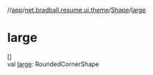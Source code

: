 //[app](../../../index.md)/[net.bradball.resume.ui.theme](../index.md)/[Shape](index.md)/[large](large.md)

# large

[]\
val [large](large.md): RoundedCornerShape
